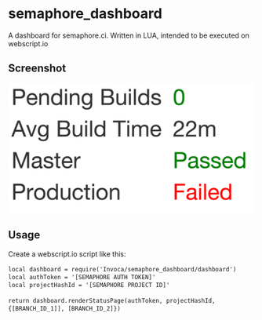 # semaphore_dashboard
A dashboard for semaphore.ci. Written in LUA, intended to be executed on webscript.io

## Screenshot
![Alt text](/screenshot.png?raw=true "Screenshot of dashboard with two branches")

## Usage
Create a webscript.io script like this:
```
local dashboard = require('Invoca/semaphore_dashboard/dashboard')
local authToken = '[SEMAPHORE AUTH TOKEN]'
local projectHashId = '[SEMAPHORE PROJECT ID]'

return dashboard.renderStatusPage(authToken, projectHashId, {[BRANCH_ID_1]], [BRANCH_ID_2]})
```

